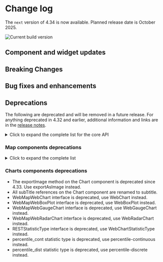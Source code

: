 # Change log

The `next` version of 4.34 is now available. Planned release date is October 2025.

![Current build version](https://img.shields.io/npm/v/@arcgis/core/next?label=Current%20build)

## Component and widget updates

## Breaking Changes

## Bug fixes and enhancements

## Deprecations

The following are deprecated and will be removed in a future release. For anything deprecated in 4.32 and earlier, additional information and links are in the [release notes](https://developers.arcgis.com/javascript/latest/release-notes/#deprecated-classes-properties-methods-events).

<details>
  <summary>Click to expand the complete list for the core API</summary>

The following are deprecated and will be removed in a future release:

- Accessor.watch deprecated since version 4.32. Use reactiveUtils.watch instead.
- AreaMeasurement3D deprecated since 4.33. Use the Area Measurement 3D component instead. For information on widget deprecation, read about Esri's move to web components.
- AreaMeasurement3DViewModel deprecated since 4.33. Use the Area Measurement 3D component or AreaMeasurementAnalysis instead. For information on widget deprecation, read about Esri's move to web components.
- BasemapGallery deprecated since 4.32. Use the Basemap Gallery component instead. For information on widget deprecation, read about Esri's move to web components.
- BasemapToggle deprecated since 4.32. Use the Basemap Toggle component instead. For information on widget deprecation, read about Esri's move to web components.
- BingMapsLayer deprecated since version 4.33.
- ButtonMenu deprecated since version 4.30, use TableMenuConfig, Calcite components - Dropdown, Calcite components - List, or Calcite components - Menu web components instead.
- ButtonMenuItem deprecated since version 4.30, use TableMenuItemConfig instead.
- ButtonMenuViewModel deprecated since version 4.30, use TableMenuConfig, Calcite components - Dropdown, Calcite components - List, or Calcite components - Menu web components instead.
- Circle.isSelfIntersecting deprecated since 4.33. Please use simplifyOperator.isSimple() instead.
- Compass deprecated since 4.32. Use the Compass component instead. For information on widget deprecation, read about Esri's move to web components.
- DirectionalPad deprecated since 4.32. Use the Directional Pad component instead. For information on widget deprecation, read about Esri's move to web components.
- DirectLineMeasurement3D deprecated since 4.33. Use the Direct Line Measurement 3D component instead. For information on widget deprecation, read about Esri's move to web components.
- DirectLineMeasurement3DViewModel deprecated since 4.33. Use the Direct Line Measurement 3D component or DirectLineMeasurementAnalysis instead. For information on widget deprecation, read about Esri's move to web components.
- Editor.deleteFeatureFromWorkflow deprecated since version 4.33. Use `deleteFeatures` instead.
- EditorViewModel.deleteFeatureFromWorkflow deprecated since version 4.33. Use `deleteFeatures` instead.
- FeatureTable.clearSelectionFilter deprecated since version 4.30. Use `filterBySelectionEnabled` or `objectIds` instead.
- FeatureTable.filterBySelection deprecated since version 4.30. Use `filterBySelectionEnabled` or `objectIds` instead.
- FeatureTableViewModel.clearSelectionFilter deprecated since version 4.30. Use `filterBySelectionEnabled` or `objectIds()` instead.
- FeatureTableViewModel.filterBySelection deprecated since version 4.30. Use `filterBySelectionEnabled` or `objectIds` instead.
- FieldColumn.name deprecated since version 4.30, use FieldColumn.fieldName instead.
- Fullscreen deprecated since 4.32. Use the Fullscreen component instead. For information on widget deprecation, read about Esri's move to web components.
- FullscreenViewModel deprecated since 4.33. Use the JavaScript Fullscreen API directly instead.
- geodesicUtils deprecated since version 4.33. Use geometry operators instead.
- GeographicTransformation deprecated since version 4.32. Use GeographicTransformation instead.
- GeographicTransformationStep deprecated since version 4.32. Use GeographicTransformationStep instead.
- geometry deprecated since version 4.32. Use unionTypes to import union types, or individual modules to import classes.
- geometryEngine deprecated since version 4.32. Use geometry operators instead.
- geometryEngineAsync deprecated since version 4.32. Use geometry operators instead. You can use the web workers to perform geometry operations in a separate thread, which can improve the performance. Options include using the SDK's worker utility, creating a custom worker, or using a helper library such as Comlink.
- Home deprecated since 4.32. Use the Home component instead. For information on widget deprecation, read about Esri's move to web components.
- ImageryLayer.fetchImage deprecated since version 4.33. Use ImageryLayer.fetchPixels instead.
- LineOfSight deprecated since 4.33. Use the Line Of Sight component instead. For information on widget deprecation, read about Esri's move to web components.
- LineOfSightViewModel deprecated since 4.33. Use the Line Of Sight component or LineOfSightAnalysis instead. For information on widget deprecation, read about Esri's move to web components.
- LineOfSightTarget deprecated since 4.33. Use the LineOfSightAnalysisTarget on LineOfSightAnalysis instead.
- LinkChartView.highlightOptions deprecated since version 4.32. Use the highlights property instead.
- Locate deprecated since 4.32. Use the Locate component instead. For information on widget deprecation, read about Esri's move to web components.
- MapView.highlightOptions deprecated since version 4.32. Use the highlights property instead.
- meshUtils.georeference deprecated since version 4.30. Use `convertVertexSpace` instead.
- meshUtils.ungeoreference deprecated since version 4.30. Use `convertVertexSpace` instead.
- Navigation.mouseWheelZoomEnabled deprecated since version 4.32. Use actionMap.mouseWheel instead.
- NavigationToggle deprecated since 4.32. Use the Navigation Toggle component instead. For information on widget deprecation, read about Esri's move to web components.
- NavigationToggleViewModel deprecated since 4.33. Use the Navigation Toggle component instead. For information on widget deprecation, read about Esri's move to web components.
- pointCloudRenderers deprecated since version 4.32. Use unionTypes to import union types, or individual modules to import classes.
- Polygon.isSelfIntersecting deprecated since 4.33. Please use simplifyOperator.isSimple() instead.
- Print deprecated since 4.33. Use the Print component instead. For information on widget deprecation, read about Esri's move to web components.
- projection deprecated since version 4.32. Use the projectOperator instead.
- rasterRenderers deprecated since version 4.32. Use unionTypes to import union types, or individual modules to import classes.
- RasterStretchRenderer.statistics deprecated since version 4.31. Use customStatistics instead.
- renderers deprecated since version 4.32. Use unionTypes to import union types, or individual modules to import classes.
- ScaleBar deprecated since 4.32. Use the Scale Bar component instead. For information on widget deprecation, read about Esri's move to web components.
- SceneView.highlightOptions deprecated since version 4.32. Use the highlights property instead.
- Search deprecated since 4.33. Use the Search component instead. For information on widget deprecation, read about Esri's move to web components.
- Slice deprecated since 4.33. Use the Slice component instead. For information on widget deprecation, read about Esri's move to web components.
- SliceViewModel deprecated since 4.33. Use the Slice component or SliceAnalysis instead. For information on widget deprecation, read about Esri's move to web components.
- Swipe deprecated since 4.32. Use the Swipe component instead. For information on widget deprecation, read about Esri's move to web components.
- symbols deprecated since version 4.32. Use unionTypes to import union types, or individual modules to import classes.
- The `"connectivity"` possible value for QueryAssociationsParameters.types is deprecated at 4.29. Please use `"junction-junction-connectivity"` instead.
- The following named `easing` presets on GoToOptions3D presets are deprecated at 4.33: `in-cubic`, `out-cubic`, `in-out-cubic`, `in-expo`, `out-expo`, `in-out-expo`, and `in-out-coast-quad`. Please use `cubic-in`, `cubic-out`, `cubic-in-out`, `expo-in`, `expo-out`, `expo-in-out`, and `quad-in-out-coast` instead.
- TimeExtent deprecated since version 4.31. Use TimeExtent instead.
- TimeInterval deprecated since version 4.31. Use TimeInterval instead.
- TimeZoneLabel deprecated since 4.33. Use the Time Zone Label component instead. For information on widget deprecation, read about Esri's move to web components.
- Track deprecated since 4.32. Use the Track component instead. For information on widget deprecation, read about Esri's move to web components.
- UtilityNetworkTrace.gdbVersion deprecated since version 4.31, gdbVersion will be removed and the gdbVersion of the UtilityNetwork will be consumed directly.
- UtilityNetworkTraceViewModel.gdbVersion deprecated since version 4.31, gdbVersion will be removed and the gdbVersion of the UtilityNetwork will be consumed directly.
- VersionManagementViewModel.versionIdentifierLookup deprecated since version 4.30. Use VersioningState instead.
- VersionManagementViewModel.versionInfoLookup deprecated since version 4.30. Use VersioningState instead.
- VersionManagementViewModel.versionManagementServiceLookup deprecated since version 4.30. Use VersioningState instead.
- VideoPlayer deprecated since 4.33. Use the Video Player component instead. For information on widget deprecation, read about Esri's move to web components.
- View2D.highlightOptions deprecated since version 4.32. Use the highlights property instead.
- Weather deprecated since 4.33. Use the Weather component instead. For information on widget deprecation, read about Esri's move to web components.
- WeatherViewModel deprecated since 4.33. Use the Weather component instead. For information on widget deprecation, read about Esri's move to web components.
- WebStyleSymbol.fetchCIMSymbol deprecated since version 4.33. Use `fetchSymbol` instead. Pass `{ acceptedFormats: "cim"] }` as options to [`fetchSymbol` to retrieve only CIM symbols.
- Zoom deprecated since 4.32. Use the Zoom component instead. For information on widget deprecation, read about Esri's move to web components.

</details>

### Map components deprecations

<details>
  <summary>Click to expand the complete list</summary>

- The `focusTrapEnabled` property on the Expand component is deprecated since 4.33. Use `focusTrapDisabled` instead.
- The `hideLastEditInfo` property on the Feature component is deprecated since 4.33. Use `hideLastEditedInfo` instead.
- The `addLayer` method on the Link Chart, Map, and Scene components is deprecated since 4.33. Use `element.map.add(layer)` instead.
- The `addLayers` method on the Link Chart, Map, and Scene components is deprecated since 4.33. Use `element.map.addMany([layer])` instead.
- The `addTable` method on the Map and Scene is deprecated since 4.33. Use `element.map.tables.add(table)` instead.
- The `addTables` method on the Map and Scene is deprecated since 4.33. Use `element.map.tables.addMany([table])` instead.
- The `arcgis-directline-measurement-3d` component is deprecated since 4.33. Use `arcgis-direct-line-measurement-3d` instead.
- The `highlightOptions` property on the Map and Scene is deprecated since 4.33. Use `highlights` instead.
- The `visibleElementsConnectivityAssociationsSettingsArrowsToggle` property on the Utility Network Associations component is deprecated since 4.32, use showConnectivityAssociationsSettingsArrowsToggle instead.
- The `visibleElementsConnectivityAssociationsSettingsCapSelect` property on the Utility Network Associations component is deprecated since 4.32, use showConnectivityAssociationsSettingsCapSelect instead.
- The `visibleElementsConnectivityAssociationsSettingsColorPicker` property on the Utility Network Associations component is deprecated since 4.32, use hideConnectivityAssociationsSettingsColorPicker instead.
- The `visibleElementsConnectivityAssociationsSettingsStylePicker` property on the Utility Network Associations component is deprecated since 4.32, use hideConnectivityAssociationsSettingsStylePicker instead.
- The `visibleElementsConnectivityAssociationsSettingsWidthInput` property on the Utility Network Associations component is deprecated since 4.32, use hideConnectivityAssociationsSettingsWidthInput instead.
- The `visibleElementsMaxAllowableAssociationsSlider` property on the Utility Network Associations component is deprecated since 4.32, use showMaxAllowableAssociationsSlider instead.
- The `visibleElementsStructuralAttachmentAssociationsSettingsArrowsToggle` property on the Utility Network Associations component is deprecated since 4.32, use showStructuralAttachmentAssociationsSettingsArrowsToggle instead.
- The `visibleElementsStructuralAttachmentAssociationsSettingsCapSelect` property on the Utility Network Associations component is deprecated since 4.32, use showStructuralAttachmentAssociationsSettingsCapSelect instead.
- The `visibleElementsStructuralAttachmentAssociationsSettingsColorPicker` property on the Utility Network Associations component is deprecated since 4.32, use hideStructuralAttachmentAssociationsSettingsColorPicker instead.
- The `visibleElementsStructuralAttachmentAssociationsSettingsStylePicker` property on the Utility Network Associations component is deprecated since 4.32, use hideStructuralAttachmentAssociationsSettingsStylePicker instead.
- The `visibleElementsStructuralAttachmentAssociationsSettingsWidthInput` property on the Utility Network Associations component is deprecated since 4.32, use hideStructuralAttachmentAssociationsSettingsWidthInput instead.

</details>

### Charts components deprecations

-	The exportImage method on the Chart component is deprecated since 4.33. Use exportAsImage instead.
-	All subTitle references on the Chart component are renamed to subtitle.
-	WebMapWebChart interface is deprecated, use WebChart instead.
-	WebMapWebBoxPlot interface is deprecated, use WebBoxPlot instead.
-	WebMapWebGaugeChart interface is deprecated, use WebGaugeChart instead.
-	WebMapWebRadarChart interface is deprecated, use WebRadarChart instead.
-	RESTStatisticType interface is deprecated, use WebChartStatisticType instead.
   - percentile_cont statistic type is deprecated, use percentile-continuous instead.
   - percentile_dist statistic type is deprecated, use percentile-discrete instead.

